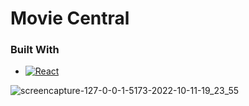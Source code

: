 # Movie Central

### Built With


* [![React][React.js]][React-url]

![screencapture-127-0-0-1-5173-2022-10-11-19_23_55](https://user-images.githubusercontent.com/59247235/195115745-ee872f90-e683-4ee7-a313-f95ebdfd2e31.png)

[React.js]: https://img.shields.io/badge/React-20232A?style=for-the-badge&logo=react&logoColor=61DAFB
[React-url]: https://reactjs.org/

